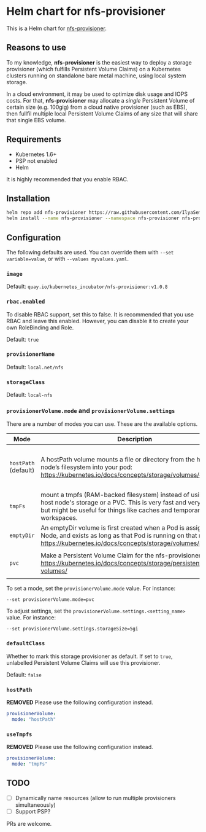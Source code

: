 # Helm chart for nfs-provisioner

This is a Helm chart for [nfs-provisioner](https://github.com/kubernetes-incubator/external-storage/tree/master/nfs).

## Reasons to use

To my knowledge, **nfs-provisioner** is the easiest way to deploy a storage provisioner (which fulfills Persistent Volume Claims) on a Kubernetes clusters running on standalone bare metal machine, using local system storage.

In a cloud environment, it may be used to optimize disk usage and IOPS costs. For that, **nfs-provisioner** may allocate a *single* Persistent Volume of certain size (e.g. 100gig) from a cloud native provisioner (such as EBS), then fullfil multiple local Persistent Volume Claims of any size that will share that single EBS volume.

## Requirements

* Kubernetes 1.6+
* PSP not enabled
* Helm

It is highly recommended that you enable RBAC.

## Installation

```sh
helm repo add nfs-provisioner https://raw.githubusercontent.com/IlyaSemenov/nfs-provisioner-chart/master/repo
helm install --name nfs-provisioner --namespace nfs-provisioner nfs-provisioner/nfs-provisioner
```

## Configuration

The following defaults are used. You can override them with `--set variable=value`, or with `--values myvalues.yaml`.

### `image`

Default: `quay.io/kubernetes_incubator/nfs-provisioner:v1.0.8`

### `rbac.enabled`

To disable RBAC support, set this to false. It is recommended that you use RBAC
and leave this enabled. However, you can disable it to create your own RoleBinding
and Role.

Default: `true`

### `provisionerName`

Default: `local.net/nfs`

### `storageClass`

Default: `local-nfs`

### `provisionerVolume.mode` and `provisionerVolume.settings`

There are a number of modes you can use. These are the available options.

| Mode                 | Description                                                                                                                                                                                       | Available settings                                                         |
|----------------------|---------------------------------------------------------------------------------------------------------------------------------------------------------------------------------------------------|----------------------------------------------------------------------------|
| `hostPath` (default) | A hostPath volume mounts a file or directory from the host node’s filesystem into your pod: <https://kubernetes.io/docs/concepts/storage/volumes/#hostpath>                                       | <ul><li> `path`: "/directory/location/on/host" (defaults to `/srv/nfs-provisioner`)</li></ul> |
| `tmpFs`              | mount a tmpfs (RAM-backed filesystem) instead of using the host node's storage or a PVC. This is very fast and very volatile but might be useful for things like caches and temporary workspaces. | none                                                                       |
| `emptyDir`           | An emptyDir volume is first created when a Pod is assigned to a Node, and exists as long as that Pod is running on that node: <https://kubernetes.io/docs/concepts/storage/volumes/#emptydir>     | none                                                                       |
| `pvc`                | Make a Persistent Volume Claim for the nfs-provisioner: <https://kubernetes.io/docs/concepts/storage/persistent-volumes/>                                                                         | <ul><li>`storageSize`: "5Gi" (defaults to 1Gi)</li></ul>                                     |

To set a mode, set the `provisionerVolume.mode` value. For instance:

```console
--set provisionerVolume.mode=pvc
```

To adjust settings, set the `provisionerVolume.settings.<setting_name>` value. For instance:

```console
--set provisionerVolume.settings.storageSize=5gi
```

### `defaultClass`

Whether to mark this storage provisioner as default. If set to `true`, unlabelled Persistent Volume Claims will use this provisioner.

Default: `false`

### `hostPath`

**REMOVED**
Please use the following configuration instead.

```yaml
provisionerVolume:
  mode: "hostPath"
```

### `useTmpfs`

**REMOVED**
Please use the following configuration instead.

```yaml
provisionerVolume:
  mode: "tmpFs"
```

## TODO

* [ ] Dynamically name resources (allow to run multiple provisioners simultaneously)
* [ ] Support PSP?

PRs are welcome.
